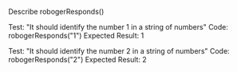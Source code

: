 Describe robogerResponds()

Test: "It should identify the number 1 in a string of numbers"
Code: robogerResponds("1")
Expected Result: 1

Test: "It should identify the number 2 in a string of numbers"
Code: robogerResponds("2")
Expected Result: 2

